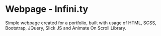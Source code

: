 # Webpage - Infini.ty
 Simple webpage created for a portfolio, built with usage of HTML, SCSS, Bootstrap, JQuery, Slick JS  and Animate On Scroll Library.

